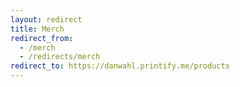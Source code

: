 ```yaml
---
layout: redirect
title: Merch
redirect_from:
  - /merch
  - /redirects/merch
redirect_to: https://danwahl.printify.me/products
---
```

